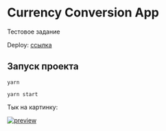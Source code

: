# Currency Conversion App

Тестовое задание

Deploy: [ссылка](https://daniilboyarinkov.github.io/kozhindev-test-exchanges/)

## Запуск проекта

`yarn`

`yarn start`

Тык на картинку: 


<a target="_blank" href="https://daniilboyarinkov.github.io/kozhindev-test-exchanges/">
  <img alt="preview" src="https://user-images.githubusercontent.com/89917619/216560389-93b459db-ca23-4d2c-90ed-15c39a164f01.png"/>
</a>
